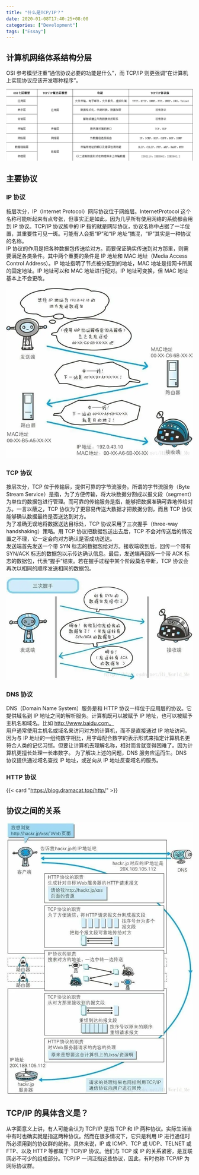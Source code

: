```yaml
---
title: "什么是TCP/IP？"
date: 2020-01-08T17:40:25+08:00
categories: ["Development"]
tags: ["Essay"]
---
```


## 计算机网络体系结构分层

OSI 参考模型注重“通信协议必要的功能是什么”，而 TCP/IP 则更强调“在计算机上实现协议应该开发哪种程序”。

![计算机网络体系结构分层](https://raw.githubusercontent.com/orionpax1997/picx-images-hosting/master/Development/计算机网络体系结构分层.1pc2kntlhrmo.webp "计算机网络体系结构分层")

## 主要协议

### IP 协议

按层次分，IP（Internet Protocol）网际协议位于网络层。InternetProtocol 这个名称可能听起来有点夸张，但事实正是如此，因为几乎所有使用网络的系统都会用到 IP 协议。TCP/IP 协议族中的 IP 指的就是网际协议，协议名称中占据了一半位置，其重要性可见一斑。可能有人会把“IP”和“IP 地址”搞混，“IP”其实是一种协议的名称。  
IP 协议的作用是把各种数据包传送给对方。而要保证确实传送到对方那里，则需要满足各类条件。其中两个重要的条件是 IP 地址和 MAC 地址（Media Access Control Address）。IP 地址指明了节点被分配到的地址，MAC 地址是指网卡所属的固定地址。IP 地址可以和 MAC 地址进行配对。IP 地址可变换，但 MAC 地址基本上不会更改。

![IP-协议](https://raw.githubusercontent.com/orionpax1997/picx-images-hosting/master/Development/IP-协议.56r1frrdku00.webp "IP 协议")

### TCP 协议

按层次分，TCP 位于传输层，提供可靠的字节流服务。所谓的字节流服务（Byte Stream Service）是指，为了方便传输，将大块数据分割成以报文段（segment）为单位的数据包进行管理。而可靠的传输服务是指，能够把数据准确可靠地传给对方。一言以蔽之，TCP 协议为了更容易传送大数据才把数据分割，而且 TCP 协议能够确认数据最终是否送达到对方。  
为了准确无误地将数据送达目标处，TCP 协议采用了三次握手（three-way handshaking）策略。用 TCP 协议把数据包送出去后，TCP 不会对传送后的情况置之不理，它一定会向对方确认是否成功送达。  
发送端首先发送一个带 SYN 标志的数据包给对方。接收端收到后，回传一个带有 SYN/ACK 标志的数据包以示传达确认信息。最后，发送端再回传一个带 ACK 标志的数据包，代表“握手”结束。若在握手过程中某个阶段莫名中断，TCP 协议会再次以相同的顺序发送相同的数据包。

![TCP-协议](https://raw.githubusercontent.com/orionpax1997/picx-images-hosting/master/Development/TCP-协议.1iczktjk1rmo.webp "TCP 协议")

### DNS 协议

DNS（Domain Name System）服务是和 HTTP 协议一样位于应用层的协议。它提供域名到 IP 地址之间的解析服务。计算机既可以被赋予 IP 地址，也可以被赋予主机名和域名。比如 http://www.baidu.com。  
用户通常使用主机名或域名来访问对方的计算机，而不是直接通过 IP 地址访问。因为与 IP 地址的一组纯数字相比，用字母配合数字的表示形式来指定计算机名更符合人类的记忆习惯。但要让计算机去理解名称，相对而言就变得困难了。因为计算机更擅长处理一长串数字。
为了解决上述的问题，DNS 服务应运而生。DNS 协议提供通过域名查找 IP 地址，或逆向从 IP 地址反查域名的服务。

### HTTP 协议

{{< card "https://blog.dramacat.top/http/" >}}

## 协议之间的关系

![协议之间的关系](https://raw.githubusercontent.com/orionpax1997/picx-images-hosting/master/Development/协议之间的关系.2d3ff2w4nj28.webp "协议之间的关系")

## TCP/IP 的具体含义是？

从字面意义上讲，有人可能会认为 TCP/IP 是指 TCP 和 IP 两种协议。实际生活当中有时也确实就是指这两种协议。然而在很多情况下，它只是利用 IP 进行通信时所必须用到的协议群的统称。具体来说，IP 或 ICMP、TCP 或 UDP、TELNET 或 FTP、以及 HTTP 等都属于 TCP/IP 协议。他们与 TCP 或 IP 的关系紧密，是互联网必不可少的组成部分。TCP/IP 一词泛指这些协议，因此，有时也称 TCP/IP 为网际协议群。
